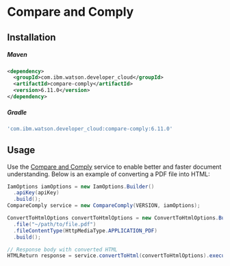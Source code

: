 # Compare and Comply

## Installation

##### Maven
```xml
<dependency>
  <groupId>com.ibm.watson.developer_cloud</groupId>
  <artifactId>compare-comply</artifactId>
  <version>6.11.0</version>
</dependency>
```

##### Gradle
```gradle
'com.ibm.watson.developer_cloud:compare-comply:6.11.0'
```

## Usage
Use the [Compare and Comply](https://cloud.ibm.com/docs/services/compare-comply/index.html#about) service to enable better and faster document understanding. Below is an example of converting a PDF file into HTML:
```java
IamOptions iamOptions = new IamOptions.Builder()
  .apiKey(apiKey)
  .build();
CompareComply service = new CompareComply(VERSION, iamOptions);

ConvertToHtmlOptions convertToHtmlOptions = new ConvertToHtmlOptions.Builder()
  .file("~/path/to/file.pdf")
  .fileContentType(HttpMediaType.APPLICATION_PDF)
  .build();

// Response body with converted HTML
HTMLReturn response = service.convertToHtml(convertToHtmlOptions).execute();
```
